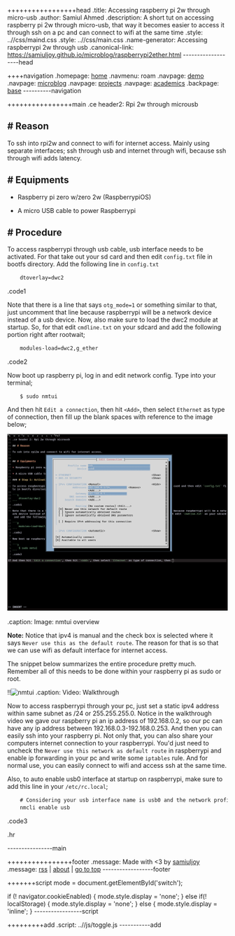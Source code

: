 +++++++++++++++++head
.title: Accessing raspberry pi 2w through micro-usb
.author: Samiul Ahmed
.description: A short tut on accessing raspberry pi 2w through micro-usb, that way it becomes easier to access it through ssh on a pc and can connect to wifi at the same time
.style: ..//css/maind.css
.style: ..//css/main.css
.name-generator: Accessing raspberrypi 2w through usb
.canonical-link: https://samiuljoy.github.io/microblog/raspberrypi2ether.html
-------------------head

++++navigation
.homepage: [home](..//index.html)
.navmenu: roam
.navpage: [demo](..//demo/base.html)
.navpage: [microblog](..//microblog/base.html)
.navpage: [projects](..//projects/base.html)
.navpage: [academics](..//academics/base.html)
.backpage: [base](base.html)
----------navigation

++++++++++++++++main
.ce header2: Rpi 2w through microusb

## # Reason

To ssh into rpi2w and connect to wifi for internet access. Mainly using separate interfaces; ssh through usb and internet through wifi, because ssh through wifi adds latency.


## # Equipments

* Raspberry pi zero w/zero 2w (RaspberrypiOS)

* A micro USB cable to power Raspberrypi

## # Procedure

To access raspberrypi through usb cable, usb interface needs to be activated. For that take out your sd card and then edit `config.txt` file in bootfs directory. Add the following line in `config.txt`


```1
	dtoverlay=dwc2
```
.code1


Note that there is a line that says `otg_mode=1` or something similar to that, just uncomment that line because raspberrypi will be a network device instead of a usb device. Now, also make sure to load the dwc2 module at startup. So, for that edit `cmdline.txt` on your sdcard and add the following portion right after rootwait;


```2
	modules-load=dwc2,g_ether 
```
.code2


Now boot up raspberry pi, log in and edit network config. Type into your terminal;


```no
	$ sudo nmtui
```


And then hit `Edit a connection`, then hit `<Add>`, then select `Ethernet` as type of connection, then fill up the blank spaces with reference to the image below;

![nmtui](../assets/net.png)

.caption: Image: nmtui overview

 **Note:** Notice that ipv4 is manual and the check box is selected where it says `Never use this as the default route`. The reason for that is so that we can use wifi as default interface for internet access.


The snippet below summarizes the entire procedure pretty much. Remember all of this needs to be done within your raspberry pi as sudo or root.

!!![nmtui](https://www.youtube.com/embed/GWRcZcp790M?si=YeD4nA0GBJtQZcIq)
.caption: Video: Walkthrough


Now to access raspberrypi through your pc, just set a static ipv4 address within same subnet as /24 or 255.255.255.0. Notice in the walkthrough video we gave our raspberry pi an ip address of 192.168.0.2, so our pc can have any ip address between 192.168.0.3-192.168.0.253. And then you can easily ssh into your raspberry pi. Not only that, you can also share your computers internet connection to your raspberrypi. You'd just need to uncheck the `Never use this network as default route` in raspberrypi and enable ip forwarding in your pc and write some `iptables` rule. And for normal use, you can easily connect to wifi and access ssh at the same time.

Also, to auto enable usb0 interface at startup on raspberrypi, make sure to add this line in your `/etc/rc.local`;


```3
	# Considering your usb interface name is usb0 and the network profile name is usb;
	nmcli enable usb
```
.code3


.hr

----------------main

++++++++++++++++footer
.message: Made with <3 by [samiuljoy](https://github.com/samiuljoy)
.message: [rss](/rss.xml) | [about](/about.html) | [go to top](#)
------------------footer

+++++++script
mode = document.getElementById('switch');

if (! navigator.cookieEnabled) {
	mode.style.display = 'none';
}
else if(! localStorage) {
	mode.style.display = 'none';
}
else {
	mode.style.display = 'inline';
}
-----------------script

+++++++++add
.script: ..//js/toggle.js
-----------add

